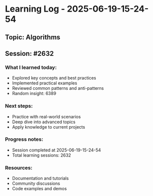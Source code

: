 # Learning Log - 2025-06-19-15-24-54

## Topic: Algorithms
## Session: #2632

### What I learned today:
- Explored key concepts and best practices
- Implemented practical examples  
- Reviewed common patterns and anti-patterns
- Random insight: 6389

### Next steps:
- Practice with real-world scenarios
- Deep dive into advanced topics
- Apply knowledge to current projects

### Progress notes:
- Session completed at 2025-06-19-15-24-54
- Total learning sessions: 2632

### Resources:
- Documentation and tutorials
- Community discussions
- Code examples and demos
